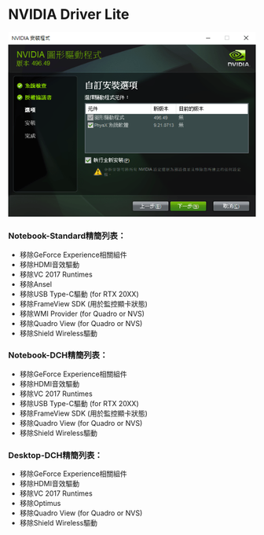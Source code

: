 # NVIDIA Driver Lite

![demo](/demo.png)

### Notebook-Standard精簡列表：
- 移除GeForce Experience相關組件
- 移除HDMI音效驅動
- 移除VC 2017 Runtimes
- 移除Ansel
- 移除USB Type-C驅動 (for RTX 20XX)
- 移除FrameView SDK (用於監控顯卡狀態)
- 移除WMI Provider (for Quadro or NVS)
- 移除Quadro View (for Quadro or NVS)
- 移除Shield Wireless驅動

### Notebook-DCH精簡列表：
- 移除GeForce Experience相關組件
- 移除HDMI音效驅動
- 移除VC 2017 Runtimes
- 移除USB Type-C驅動 (for RTX 20XX)
- 移除FrameView SDK (用於監控顯卡狀態)
- 移除Quadro View (for Quadro or NVS)
- 移除Shield Wireless驅動

### Desktop-DCH精簡列表：
- 移除GeForce Experience相關組件
- 移除HDMI音效驅動
- 移除VC 2017 Runtimes
- 移除Optimus
- 移除Quadro View (for Quadro or NVS)
- 移除Shield Wireless驅動
